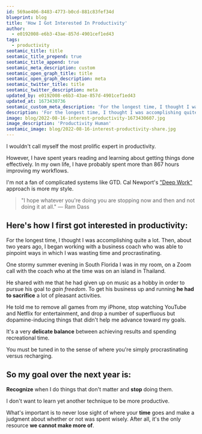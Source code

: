 ```yaml
---
id: 569ae406-8483-4773-b0cd-881c83fef34d
blueprint: blog
title: 'How I Got Interested In Productivity'
author:
  - e0192008-e6b3-43ae-857d-4901cef1ed43
tags:
  - productivity
seotamic_title: title
seotamic_title_prepend: true
seotamic_title_append: true
seotamic_meta_description: custom
seotamic_open_graph_title: title
seotamic_open_graph_description: meta
seotamic_twitter_title: title
seotamic_twitter_description: meta
updated_by: e0192008-e6b3-43ae-857d-4901cef1ed43
updated_at: 1673430736
seotamic_custom_meta_description: 'For the longest time, I thought I was accomplishing quite a lot. Then, about two years ago, I began working with a business coach who was able to pinpoint ways in which I was wasting time and procrastinating. Here is what I learned.'
description: 'For the longest time, I thought I was accomplishing quite a lot. Then, about two years ago, I began working with a business coach who was able to pinpoint ways in which I was wasting time and procrastinating. Here is what I learned.'
image: blog/2022-08-16-interest-productivity-1673430607.jpg
image_description: 'Productivity Human'
seotamic_image: blog/2022-08-16-interest-productivity-share.jpg
---
```

I wouldn't call myself the most prolific expert in productivity.

However, I have spent years reading and learning about getting things done effectively. In my own life, I have probably spent more than 867 hours improving my workflows.

I'm not a fan of complicated systems like GTD. Cal Newport's ["Deep Work"](https://www.calnewport.com/books/deep-work/) approach is more my style.

> "I hope whatever you're doing you are stopping now and then and not doing it at all." — Ram Dass

Here's how I first got interested in productivity:
--------------------------------------------------

For the longest time, I thought I was accomplishing quite a lot. Then, about two years ago, I began working with a business coach who was able to pinpoint ways in which I was wasting time and procrastinating. 

One stormy summer evening in South Florida I was in my room, on a Zoom call with the coach who at the time was on an island in Thailand.

He shared with me that he had given up on music as a hobby in order to pursue his goal to _gain freedom_. To get his business up and running **he had to sacrifice** a lot of pleasant activities.

He told me to remove all games from my iPhone, stop watching YouTube and Netflix for entertainment, and drop a number of superfluous but dopamine-inducing things that didn't help me advance toward my goals.

It's a very **delicate balance** between achieving results and spending recreational time.

You must be tuned in to the sense of where you're simply procrastinating versus recharging.

So my goal over the next year is:
---------------------------------

**Recognize** when I do things that don't matter and **stop** doing them.

I don't want to learn yet another technique to be more productive.

What's important is to never lose sight of where your **time** goes and make a judgment about whether or not was spent wisely. After all, it's the only resource **we cannot make more of**.